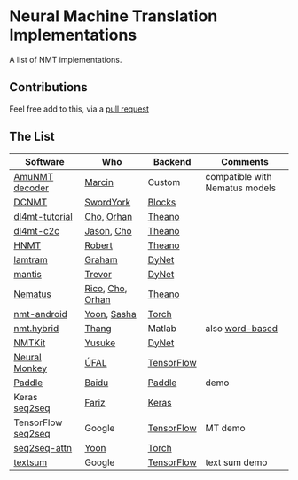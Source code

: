 # Neural Machine Translation Implementations

A list of NMT implementations.

## Contributions

Feel free add to this, via a [pull request](https://help.github.com/articles/creating-a-pull-request)

## The List
| Software | Who | Backend | Comments |
| -------- | --- | ------- | -------- |
| [AmuNMT decoder](https://github.com/emjotde/amunmt) | [Marcin](https://github.com/emjotde) | Custom | compatible with Nematus models |
| [DCNMT](https://github.com/swordyork/dcnmt) | [SwordYork](https://github.com/SwordYork) | [Blocks](https://github.com/mila-udem/blocks) | |
| [dl4mt-tutorial](https://github.com/nyu-dl/dl4mt-tutorial) | [Cho](https://github.com/kyunghyuncho), [Orhan](https://github.com/orhanf) | [Theano](https://github.com/Theano/Theano) | |
| [dl4mt-c2c](https://github.com/nyu-dl/dl4mt-c2c) | [Jason](https://github.com/jasonleeinf), [Cho](https://github.com/kyunghyuncho) | [Theano](https://github.com/Theano/Theano) | |
| [HNMT](https://github.com/robertostling/hnmt) | [Robert](https://github.com/robertostling) | [Theano](https://github.com/Theano/Theano) | |
| [lamtram](https://github.com/neubig/lamtram) | [Graham](https://github.com/neubig) | [DyNet](https://github.com/clab/dynet) | |
| [mantis](https://github.com/trevorcohn/mantis) | [Trevor](https://github.com/trevorcohn) | [DyNet](https://github.com/clab/dynet) | |
| [Nematus](https://github.com/rsennrich/nematus) | [Rico](https://github.com/rsennrich), [Cho](https://github.com/kyunghyuncho), [Orhan](https://github.com/orhanf) | [Theano](https://github.com/Theano/Theano) | |
| [nmt-android](https://github.com/harvardnlp/nmt-android) | [Yoon](https://github.com/yoonkim), [Sasha](https://github.com/srush) | [Torch](https://github.com/torch/distro) | |
| [nmt.hybrid](https://github.com/lmthang/nmt.hybrid) | [Thang](https://github.com/lmthang) | Matlab | also [word-based](https://github.com/lmthang/nmt.matlab) |
| [NMTKit](https://github.com/odashi/nmtkit) | [Yusuke](https://github.com/odashi) | [DyNet](https://github.com/clab/dynet) | |
| [Neural Monkey](https://github.com/ufal/neuralmonkey) | [ÚFAL](https://github.com/ufal) | [TensorFlow](https://github.com/tensorflow/tensorflow) | |
| [Paddle](https://github.com/baidu/Paddle/tree/master/demo/seqToseq/translation) | [Baidu](https://github.com/baidu) | [Paddle](https://github.com/baidu/Paddle) | demo |
| Keras [seq2seq](https://github.com/farizrahman4u/seq2seq) | [Fariz](https://github.com/farizrahman4u) | [Keras](https://github.com/fchollet/keras) | |
| TensorFlow [seq2seq](https://www.tensorflow.org/versions/master/tutorials/seq2seq/index.html) | Google | [TensorFlow](https://github.com/tensorflow/tensorflow) | MT demo |
| [seq2seq-attn](https://github.com/harvardnlp/seq2seq-attn) | [Yoon](https://github.com/yoonkim) | [Torch](https://github.com/torch/distro) | |
| [textsum](https://github.com/tensorflow/models/tree/master/textsum) | Google | [TensorFlow](https://github.com/tensorflow/tensorflow) | text sum demo |
